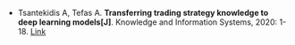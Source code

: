 * Tsantekidis A, Tefas A. <b>Transferring trading strategy knowledge to deep learning models[J]</b>. Knowledge and Information Systems, 2020: 1-18. [Link](https://link.springer.com/article/10.1007/s10115-020-01510-y)
